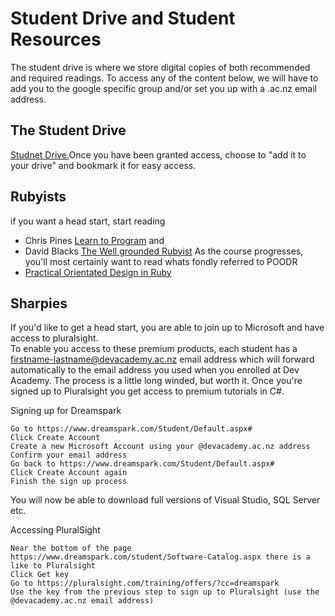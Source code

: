 # Student Drive and Student Resources 

The student drive is where we store digital copies of both recommended and required readings. 
To access any of the content below, we will have to add you to the google specific group and/or set you up with a .ac.nz email address. 

## The Student Drive 
[Studnet Drive.](https://drive.google.com/open?id=0B5aB0OHeInzgeWZoQm9VaWJQeWc&authuser=0)Once you have been granted access, choose to "add it to your drive" and bookmark it for easy access.  

## Rubyists 
if you want a head start, start reading 
- Chris Pines [Learn to Program](https://drive.google.com/open?id=0B5aB0OHeInzgOWE3dF9tMzByVVk&authuser=0) and
- David Blacks [The Well grounded Rubyist](https://drive.google.com/open?id=0B5aB0OHeInzgXzFFd1ZhT2lUTjA&authuser=0)
As the course progresses, you'll most certainly want to read whats fondly referred to POODR 
- [Practical Orientated Design in Ruby](https://drive.google.com/open?id=0B5aB0OHeInzgcHFvZUVtNlZzQ3c&authuser=0)

## Sharpies 
If you'd like to get a head start, you are able to join up to Microsoft and have access to pluralsight.  
To enable you access to these premium products, each student has a firstname-lastname@devacademy.ac.nz email address which will forward automatically to the email address you used when you enrolled at Dev Academy. 
The process is a little long winded, but worth it. Once you're signed up to Pluralsight you get access to premium tutorials in C#.

Signing up for Dreamspark

    Go to https://www.dreamspark.com/Student/Default.aspx#
    Click Create Account
    Create a new Microsoft Account using your @devacademy.ac.nz address
    Confirm your email address
    Go back to https://www.dreamspark.com/Student/Default.aspx#
    Click Create Account again
    Finish the sign up process

You will now be able to download full versions of  Visual Studio, SQL Server etc.

Accessing PluralSight 

    Near the bottom of the page https://www.dreamspark.com/student/Software-Catalog.aspx there is a like to Pluralsight 
    Click Get key
    Go to https://pluralsight.com/training/offers/?cc=dreamspark
    Use the key from the previous step to sign up to Pluralsight (use the @devacademy.ac.nz email address)  
    


